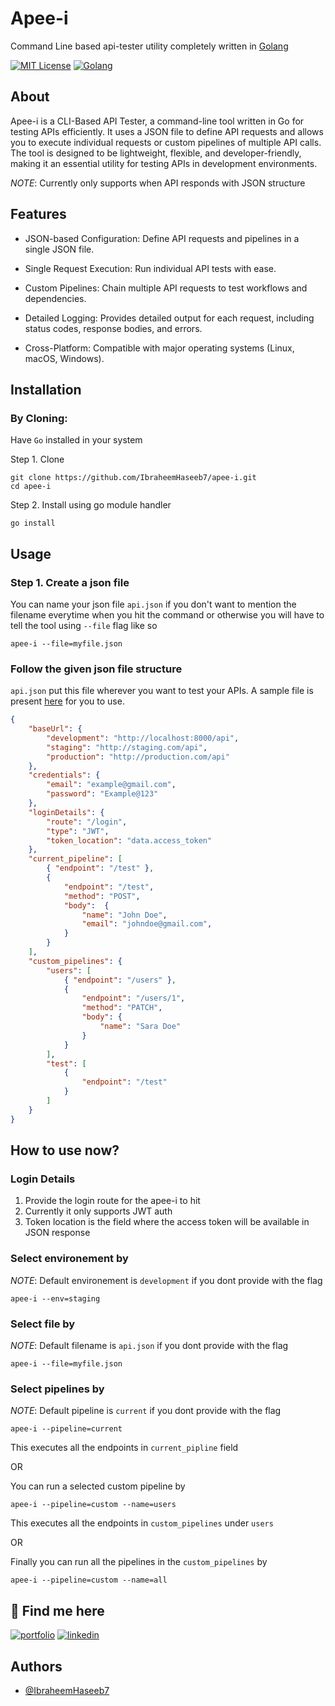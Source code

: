 
# Apee-i

Command Line based api-tester utility completely written in [Golang](https://go.dev)


[![MIT License](https://img.shields.io/badge/License-MIT-green.svg)](https://choosealicense.com/licenses/mit/)
[![Golang](https://img.shields.io/badge/Language-Golang-blue.svg)](https://go.dev)


## About

Apee-i is a CLI-Based API Tester, a command-line tool written in Go for testing APIs efficiently. It uses a JSON file to define API requests and allows you to execute individual requests or custom pipelines of multiple API calls. The tool is designed to be lightweight, flexible, and developer-friendly, making it an essential utility for testing APIs in development environments.

*NOTE*: Currently only supports when API responds with JSON structure
## Features

- JSON-based Configuration: Define API requests and pipelines in a single JSON file.

- Single Request Execution: Run individual API tests with ease.

- Custom Pipelines: Chain multiple API requests to test workflows and dependencies.

- Detailed Logging: Provides detailed output for each request, including status codes, response bodies, and errors.

- Cross-Platform: Compatible with major operating systems (Linux, macOS, Windows).
## Installation

### By Cloning:

Have `Go` installed in your system

Step 1. Clone
```
git clone https://github.com/IbraheemHaseeb7/apee-i.git
cd apee-i
```

Step 2. Install using go module handler
```
go install
```



## Usage

### Step 1. Create a json file
You can name your json file `api.json` if you don't want to mention the filename everytime when you hit the command or otherwise you will have to tell the tool using `--file` flag like so
```
apee-i --file=myfile.json
```

### Follow the given json file structure
`api.json` put this file wherever you want to test your APIs. A sample file is present [here](https://github.com/IbraheemHaseeb7/apee-i/blob/main/example/api.json) for you to use.


```json
{
	"baseUrl": {
		"development": "http://localhost:8000/api",
		"staging": "http://staging.com/api",
		"production": "http://production.com/api"
	},
	"credentials": {
		"email": "example@gmail.com",
		"password": "Example@123"
	},
	"loginDetails": {
		"route": "/login",
		"type": "JWT",
		"token_location": "data.access_token"
	},
	"current_pipeline": [
		{ "endpoint": "/test" },
		{
			"endpoint": "/test",
			"method": "POST",
			"body":  {
                "name": "John Doe",
                "email": "johndoe@gmail.com",
			}
		}
	],
	"custom_pipelines": {
		"users": [
			{ "endpoint": "/users" },
			{ 
                "endpoint": "/users/1",
                "method": "PATCH",
                "body": {
                    "name": "Sara Doe"
                }
            }
		],
		"test": [
			{
				"endpoint": "/test"
			}
		]
	}
}
```

## How to use now?

### Login Details

1. Provide the login route for the apee-i to hit
2. Currently it only supports JWT auth
3. Token location is the field where the access token will be available in JSON response

### Select environement by

*NOTE*: Default environement is `development` if you dont provide with the flag

```
apee-i --env=staging
```

### Select file by

*NOTE*: Default filename is `api.json` if you dont provide with the flag

```
apee-i --file=myfile.json
```

### Select pipelines by

*NOTE*: Default pipeline is `current` if you dont provide with the flag

```
apee-i --pipeline=current
```
This executes all the endpoints in `current_pipline` field

OR 

You can run a selected custom pipeline by
```
apee-i --pipeline=custom --name=users
```
This executes all the endpoints in `custom_pipelines` under `users`

OR 

Finally you can run all the pipelines in the `custom_pipelines` by
```
apee-i --pipeline=custom --name=all
```
## 🔗 Find me here
[![portfolio](https://img.shields.io/badge/my_portfolio-000?style=for-the-badge&logo=ko-fi&logoColor=white)](https://ibraheemh.vercel.app/)
[![linkedin](https://img.shields.io/badge/linkedin-0A66C2?style=for-the-badge&logo=linkedin&logoColor=white)](https://www.linkedin.com/in/ibraheemhaseeb7)


## Authors

- [@IbraheemHaseeb7](https://www.github.com/IbraheemHaseeb7)

